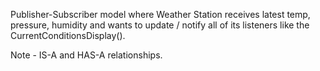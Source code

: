Publisher-Subscriber model where Weather Station receives latest temp, pressure, humidity and wants to update / notify all of its listeners like the CurrentConditionsDisplay().

Note - IS-A and HAS-A relationships.
